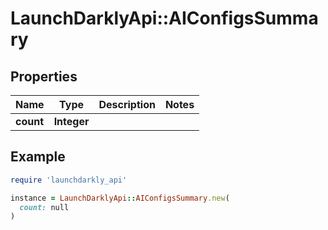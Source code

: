 # LaunchDarklyApi::AIConfigsSummary

## Properties

| Name | Type | Description | Notes |
| ---- | ---- | ----------- | ----- |
| **count** | **Integer** |  |  |

## Example

```ruby
require 'launchdarkly_api'

instance = LaunchDarklyApi::AIConfigsSummary.new(
  count: null
)
```

